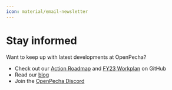 ```yaml
---
icon: material/email-newsletter
---
```


# Stay informed

Want to keep up with latest developments at OpenPecha?

- Check out our [Action Roadmap](https://github.com/orgs/OpenPecha/projects/11) and [FY23 Workplan](https://github.com/orgs/OpenPecha/projects/21) on GitHub
- Read our [blog](/blog)
- Join the [OpenPecha Discord](https://discord.com/invite/7GFpPFSTeA)

